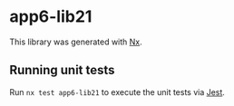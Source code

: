 # app6-lib21

This library was generated with [Nx](https://nx.dev).

## Running unit tests

Run `nx test app6-lib21` to execute the unit tests via [Jest](https://jestjs.io).

